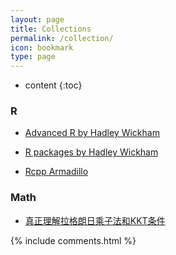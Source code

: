 ```yaml
---
layout: page
title: Collections
permalink: /collection/
icon: bookmark
type: page
---
```


* content
{:toc}

### R
* [Advanced R by Hadley Wickham](http://adv-r.had.co.nz/Rcpp.html)

* [R packages by Hadley Wickham](http://r-pkgs.had.co.nz/)

* [Rcpp Armadillo](http://arma.sourceforge.net/docs.html#part_classes)

### Math
* [真正理解拉格朗日乘子法和KKT条件](https://www.cnblogs.com/xinchen1111/p/8804858.html)


{% include comments.html %}
